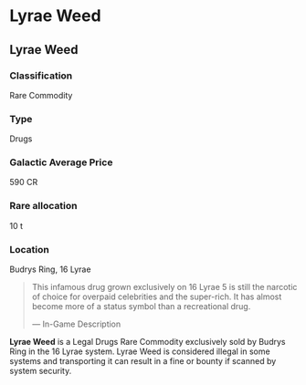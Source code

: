 # Lyrae Weed
## Lyrae Weed

### Classification

Rare Commodity

### Type

Drugs

### Galactic Average Price

590 CR

### Rare allocation

10 t

### Location

Budrys Ring, 16 Lyrae

> 
> 
> This infamous drug grown exclusively on 16 Lyrae 5 is still the narcotic of choice for overpaid celebrities and the super-rich. It has almost become more of a status symbol than a recreational drug.
> 
> 
> — In-Game Description
> 

**Lyrae Weed** is a Legal Drugs Rare Commodity exclusively sold by Budrys Ring in the 16 Lyrae system. Lyrae Weed is considered illegal in some systems and transporting it can result in a fine or bounty if scanned by system security.